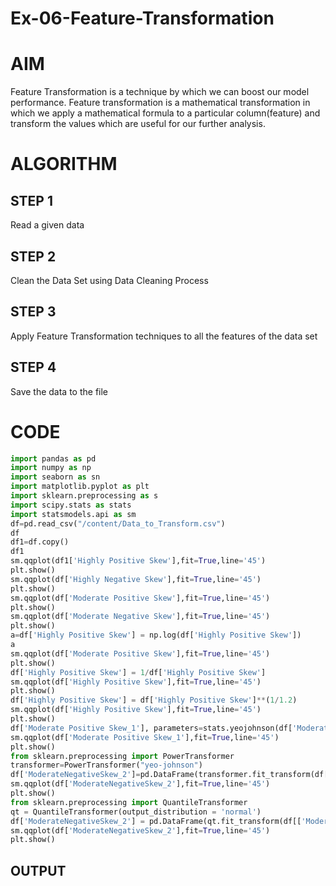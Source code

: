 # Ex-06-Feature-Transformation
# AIM
Feature Transformation is a technique by which we can boost our model performance. Feature transformation is a mathematical transformation in which we apply a mathematical formula to a particular column(feature) and transform the values which are useful for our further analysis.
# ALGORITHM
## STEP 1
Read a given data
## STEP 2
Clean the Data Set using Data Cleaning Process
## STEP 3
Apply Feature Transformation techniques to all the features of the data set
## STEP 4
Save the data to the file
# CODE
```python
import pandas as pd
import numpy as np
import seaborn as sn
import matplotlib.pyplot as plt
import sklearn.preprocessing as s
import scipy.stats as stats
import statsmodels.api as sm
df=pd.read_csv("/content/Data_to_Transform.csv")
df
df1=df.copy()
df1
sm.qqplot(df1['Highly Positive Skew'],fit=True,line='45')
plt.show()
sm.qqplot(df['Highly Negative Skew'],fit=True,line='45')
plt.show()
sm.qqplot(df['Moderate Positive Skew'],fit=True,line='45')
plt.show()
sm.qqplot(df['Moderate Negative Skew'],fit=True,line='45')
plt.show()
a=df['Highly Positive Skew'] = np.log(df['Highly Positive Skew'])
a
sm.qqplot(df['Moderate Positive Skew'],fit=True,line='45')
plt.show()
df['Highly Positive Skew'] = 1/df['Highly Positive Skew']
sm.qqplot(df['Highly Positive Skew'],fit=True,line='45')
plt.show()
df['Highly Positive Skew'] = df['Highly Positive Skew']**(1/1.2)
sm.qqplot(df['Highly Positive Skew'],fit=True,line='45')
plt.show()
df['Moderate Positive Skew_1'], parameters=stats.yeojohnson(df['Moderate Positive Skew'])
sm.qqplot(df['Moderate Positive Skew_1'],fit=True,line='45')
plt.show()
from sklearn.preprocessing import PowerTransformer
transformer=PowerTransformer("yeo-johnson")
df['ModerateNegativeSkew_2']=pd.DataFrame(transformer.fit_transform(df[['Moderate Negative Skew']]))
sm.qqplot(df['ModerateNegativeSkew_2'],fit=True,line='45')
plt.show()
from sklearn.preprocessing import QuantileTransformer
qt = QuantileTransformer(output_distribution = 'normal')
df['ModerateNegativeSkew_2'] = pd.DataFrame(qt.fit_transform(df[['Moderate Negative Skew']]))
sm.qqplot(df['ModerateNegativeSkew_2'],fit=True,line='45')
plt.show()
```
## OUTPUT
